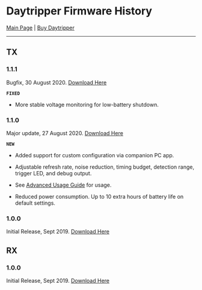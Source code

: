 # Daytripper Firmware History

[Main Page](/README.md) | [Buy Daytripper](https://www.tindie.com/products/dekuNukem/daytripper)

------

## TX

### 1.1.1

Bugfix, 30 August 2020. [Download Here](https://github.com/dekuNukem/daytripper/raw/master/firmware/dfu_files/TX_1.1.1.dfu)

**`FIXED`**

* More stable voltage monitoring for low-battery shutdown.

### 1.1.0

Major update, 27 August 2020. [Download Here](https://github.com/dekuNukem/daytripper/raw/master/firmware/dfu_files/TX_1.1.0.dfu)

**`NEW`**

* Added support for custom configuration via companion PC app.

* Adjustable refresh rate, noise reduction, timing budget, detection range, trigger LED, and debug output.

* See [Advanced Usage Guide](/advanced_usage.md) for usage.

* Reduced power consumption. Up to 10 extra hours of battery life on default settings.

### 1.0.0

Initial Release, Sept 2019. [Download Here](https://github.com/dekuNukem/daytripper/raw/master/firmware/dfu_files/TX_1.0.0.dfu)

## RX

### 1.0.0

Initial Release, Sept 2019. [Download Here](https://github.com/dekuNukem/daytripper/raw/master/firmware/dfu_files/RX_1.0.0.dfu)
